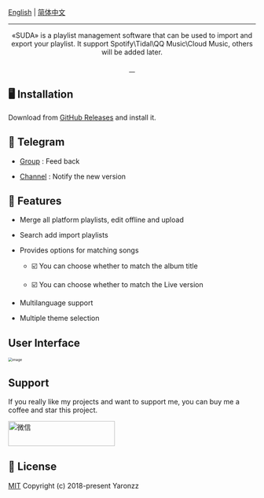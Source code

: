 <br>
    <a href="https://github.com/yaronzz/Suda">English</a> |
    <a href="https://github.com/yaronzz/Suda/blob/master/README_CHN.md">简体中文</a>
<br>

<div align="center">
<img src="https://cdn.jsdelivr.net/gh/yaronzz/Suda/Screenshot/LOGO_TITLE.png" alt="">
<hr>
<p align="center">
  «SUDA» is a playlist management software that can be used to import and export your playlist. It support Spotify\Tidal\QQ Music\Cloud Music, others will be added later.
<br>
<br>
    <a href="https://github.com/yaronzz/Suda/blob/master/LICENSE">
        <img src="https://img.shields.io/github/license/yaronzz/Suda.svg?style=flat-square" alt="">
    </a>
    <a href="https://github.com/yaronzz/Suda/releases">
        <img src="https://img.shields.io/github/v/release/yaronzz/Suda.svg?style=flat-square" alt="">
    </a>
    <a href="https://github.com/VotrixFly/Votrix/issues">
        <img src="https://img.shields.io/github/issues/yaronzz/Suda.svg?style=flat-square" alt="">
    </a>
    <a href="https://github.com/yaronzz/Suda">
        <img src="https://img.shields.io/github/downloads/yaronzz/Suda/total?label=download" alt="">
    </a>
<br>
</p>
</div>


## 🖥 Installation

Download from [GitHub Releases](https://github.com/yaronzz/Suda/releases) and install it.

## 📡 Telegram

- [Group](https://t.me/suda_group) : Feed back
  
- [Channel](https://t.me/suda_channel) : Notify the new version 

## 🤖 Features

- Merge all platform playlists, edit offline and upload

- Search add import playlists

- Provides options for matching songs
  
    - ☑️ You can choose whether to match the album title
  
    - ☑️ You can choose whether to match the Live version
  
- Multilanguage support

- Multiple theme selection


## User Interface

<img src="https://cdn.jsdelivr.net/gh/yaronzz/Suda/Screenshot/1.jpg" alt="image" style="zoom: 50%;" />

## Support

If you really like my projects and want to support me, you can buy me a coffee and star this project. 

<a href="https://www.buymeacoffee.com/yaronzz" >
    <img src="https://cdn.buymeacoffee.com/buttons/arial-orange.png" alt="微信" style="height: 51px !important;width: 217px !important;" >
</a>

## 📜 License

[MIT](https://opensource.org/licenses/MIT) Copyright (c) 2018-present Yaronzz